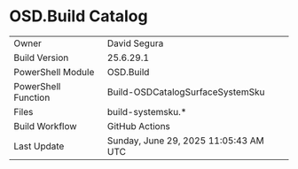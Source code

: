 ﻿# OSD.Build Catalog

| | |
|-|-|
| Owner | David Segura |
| Build Version | 25.6.29.1 |
| PowerShell Module | OSD.Build |
| PowerShell Function | Build-OSDCatalogSurfaceSystemSku |
| Files | build-systemsku.* |
| Build Workflow | GitHub Actions |
| Last Update | Sunday, June 29, 2025 11:05:43 AM UTC |

